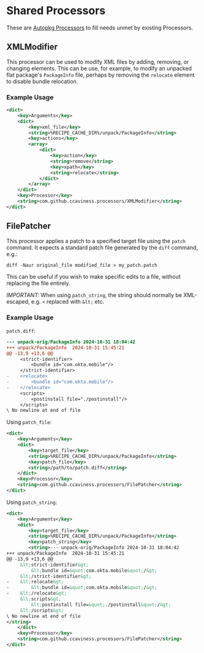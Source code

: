 # Shared Processors

These are [Autopkg Processors](https://github.com/autopkg/autopkg/wiki/Processors) to
fill needs unmet by existing Processors.

## XMLModifier

This processor can be used to modify XML files by adding, removing, or changing
elements. This can be use, for example, to modify an unpacked flat package's
`PackageInfo` file, perhaps by removing the `relocate` element to disable bundle
relocation.

### Example Usage

```xml
<dict>
    <key>Arguments</key>
    <dict>
        <key>xml_file</key>
        <string>%RECIPE_CACHE_DIR%/unpack/PackageInfo</string>
        <key>actions</key>
        <array>
            <dict>
                <key>action</key>
                <string>remove</string>
                <key>xpath</key>
                <string>relocate</string>
            </dict>
        </array>
    </dict>
    <key>Processor</key>
    <string>com.github.ccaviness.processors/XMLModifier</string>
</dict>
```

## FilePatcher

This processor applies a patch to a specified target file using the `patch` command. It
expects a standard patch file generated by the `diff` command, e.g.:

```shell
diff -Naur original_file modified_file > my_patch.patch
```

This can be useful if you wish to make specific edits to a file, without replacing the
file entirely.

*IMPORTANT:* When using `patch_string`, the string should normally be XML-escaped, e.g. `<`
replaced with `&lt;` etc.

### Example Usage

`patch.diff`:

```diff
--- unpack-orig/PackageInfo	2024-10-31 18:04:42
+++ unpack/PackageInfo	2024-10-31 15:45:21
@@ -13,9 +13,6 @@
     <strict-identifier>
         <bundle id="com.okta.mobile"/>
     </strict-identifier>
-    <relocate>
-        <bundle id="com.okta.mobile"/>
-    </relocate>
     <scripts>
         <postinstall file="./postinstall"/>
     </scripts>
\ No newline at end of file
```

Using `patch_file`:

```xml
<dict>
    <key>Arguments</key>
    <dict>
        <key>target_file</key>
        <string>%RECIPE_CACHE_DIR%/unpack/PackageInfo</string>
        <key>patch_file</key>
        <string>/path/to/patch.diff</string>
    </dict>
    <key>Processor</key>
    <string>com.github.ccaviness.processors/FilePatcher</string>
</dict>
```

Using `patch_string`:

```xml
<dict>
    <key>Arguments</key>
    <dict>
        <key>target_file</key>
        <string>%RECIPE_CACHE_DIR%/unpack/PackageInfo</string>
        <key>patch_string</key>
        <string>--- unpack-orig/PackageInfo	2024-10-31 18:04:42
+++ unpack/PackageInfo	2024-10-31 15:45:21
@@ -13,9 +13,6 @@
     &lt;strict-identifier&gt;
         &lt;bundle id=&quot;com.okta.mobile&quot;/&gt;
     &lt;/strict-identifier&gt;
-    &lt;relocate&gt;
-        &lt;bundle id=&quot;com.okta.mobile&quot;/&gt;
-    &lt;/relocate&gt;
     &lt;scripts&gt;
         &lt;postinstall file=&quot;./postinstall&quot;/&gt;
     &lt;/scripts&gt;
\ No newline at end of file
</string>
    </dict>
    <key>Processor</key>
    <string>com.github.ccaviness.processors/FilePatcher</string>
</dict>
```
